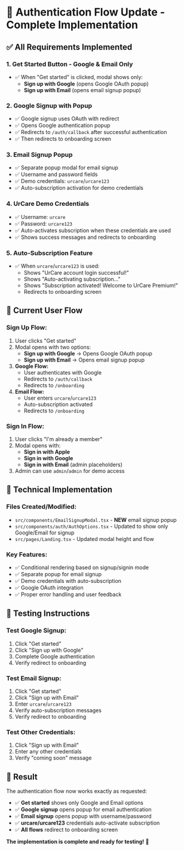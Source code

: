 # 🔐 Authentication Flow Update - Complete Implementation

## ✅ **All Requirements Implemented**

### 1. **Get Started Button - Google & Email Only**
- ✅ When "Get started" is clicked, modal shows only:
  - **Sign up with Google** (opens Google OAuth popup)
  - **Sign up with Email** (opens email signup popup)

### 2. **Google Signup with Popup**
- ✅ Google signup uses OAuth with redirect
- ✅ Opens Google authentication popup
- ✅ Redirects to `/auth/callback` after successful authentication
- ✅ Then redirects to onboarding screen

### 3. **Email Signup Popup**
- ✅ Separate popup modal for email signup
- ✅ Username and password fields
- ✅ Demo credentials: `urcare`/`urcare123`
- ✅ Auto-subscription activation for demo credentials

### 4. **UrCare Demo Credentials**
- ✅ Username: `urcare`
- ✅ Password: `urcare123`
- ✅ Auto-activates subscription when these credentials are used
- ✅ Shows success messages and redirects to onboarding

### 5. **Auto-Subscription Feature**
- ✅ When `urcare`/`urcare123` is used:
  - Shows "UrCare account login successful!"
  - Shows "Auto-activating subscription..."
  - Shows "Subscription activated! Welcome to UrCare Premium!"
  - Redirects to onboarding screen

## 🎯 **Current User Flow**

### **Sign Up Flow:**
1. User clicks "Get started"
2. Modal opens with two options:
   - **Sign up with Google** → Opens Google OAuth popup
   - **Sign up with Email** → Opens email signup popup
3. **Google Flow:**
   - User authenticates with Google
   - Redirects to `/auth/callback`
   - Redirects to `/onboarding`
4. **Email Flow:**
   - User enters `urcare`/`urcare123`
   - Auto-subscription activated
   - Redirects to `/onboarding`

### **Sign In Flow:**
1. User clicks "I'm already a member"
2. Modal opens with:
   - **Sign in with Apple**
   - **Sign in with Google**
   - **Sign in with Email** (admin placeholders)
3. Admin can use `admin`/`admin` for demo access

## 🔧 **Technical Implementation**

### **Files Created/Modified:**
- `src/components/EmailSignupModal.tsx` - **NEW** email signup popup
- `src/components/auth/AuthOptions.tsx` - Updated to show only Google/Email for signup
- `src/pages/Landing.tsx` - Updated modal height and flow

### **Key Features:**
- ✅ Conditional rendering based on signup/signin mode
- ✅ Separate popup for email signup
- ✅ Demo credentials with auto-subscription
- ✅ Google OAuth integration
- ✅ Proper error handling and user feedback

## 🧪 **Testing Instructions**

### **Test Google Signup:**
1. Click "Get started"
2. Click "Sign up with Google"
3. Complete Google authentication
4. Verify redirect to onboarding

### **Test Email Signup:**
1. Click "Get started"
2. Click "Sign up with Email"
3. Enter `urcare`/`urcare123`
4. Verify auto-subscription messages
5. Verify redirect to onboarding

### **Test Other Credentials:**
1. Click "Sign up with Email"
2. Enter any other credentials
3. Verify "coming soon" message

## 🎉 **Result**

The authentication flow now works exactly as requested:

- ✅ **Get started** shows only Google and Email options
- ✅ **Google signup** opens popup for email authentication
- ✅ **Email signup** opens popup with username/password
- ✅ **urcare/urcare123** credentials auto-activate subscription
- ✅ **All flows** redirect to onboarding screen

**The implementation is complete and ready for testing!** 🚀


